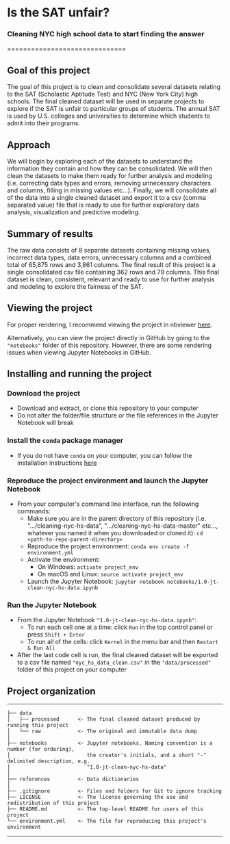 # Is the SAT unfair?  
### Cleaning NYC high school data to start finding the answer
==============================  

## Goal of this project
The goal of this project is to clean and consolidate several datasets relating to the SAT (Scholastic Aptitude Test) and NYC (New York City) high schools. The final cleaned dataset will be used in separate projects to explore if the SAT is unfair to particular groups of students. The annual SAT is used by U.S. colleges and universities to determine which students to admit into their programs.  

## Approach
We will begin by exploring each of the datasets to understand the information they contain and how they can be consolidated.  We will then clean the datasets to make them ready for further analysis and modeling (i.e. correcting data types and errors, removing unnecessary characters and columns, filling in missing values etc...).  Finally, we will consolidate all of the data into a single cleaned dataset and export it to a csv (comma separated value) file that is ready to use for further exploratory data analysis, visualization and predictive modeling.  

## Summary of results  
The raw data consists of 8 separate datasets containing missing values, incorrect data types, data errors, unnecessary columns and a combined total of 65,875 rows and 3,861 columns.  The final result of this project is a single consolidated csv file containing 362 rows and 79 columns.  This final dataset is clean, consistent, relevant and ready to use for further analysis and modeling to explore the fairness of the SAT.

## Viewing the project  
For proper rendering, I recommend viewing the project in nbviewer [here](https://nbviewer.jupyter.org/github/JustinToribio/cleaning-nyc-hs-data/blob/master/notebooks/1.0-jt-clean-nyc-hs-data.ipynb).  

Alternatively, you can view the project directly in GitHub by going to the `"notebooks"` folder of this repository.  However, there are some rendering issues when viewing Jupyter Notebooks in GitHub.  

## Installing and running the project  

### Download the project  
* Download and extract, or clone this repository to your computer  
* Do not alter the folder/file structure or the file references in the Jupyter Notebook will break

### Install the `conda` package manager  
* If you do not have `conda` on your computer, you can follow the installation instructions [here](https://docs.conda.io/projects/conda/en/latest/user-guide/install/index.html)

### Reproduce the project environment and launch the Jupyter Notebook
* From your computer's command line interface, run the following commands:    
    * Make sure you are in the parent directory of this repository (i.e. ".../cleaning-nyc-hs-data", ".../cleaning-nyc-hs-data-master" etc..., whatever you named it when you downloaded or cloned it): `cd <path-to-repo-parent-directory>`  
    * Reproduce the project environment: `conda env create -f environment.yml`  
    * Activate the environment:  
        * On Windows: `activate project_env`  
        * On macOS and Linux: `source activate project_env`  
    * Launch the Jupyter Notebook: `jupyter notebook notebooks/1.0-jt-clean-nyc-hs-data.ipynb`

### Run the Jupyter Notebook
* From the Jupyter Notebook `"1.0-jt-clean-nyc-hs-data.ipynb"`:  
    * To run each cell one at a time: click `Run` in the top control panel or press `Shift + Enter`
    * To run all of the cells: click `Kernel` in the menu bar and then `Restart & Run All`
* After the last code cell is run, the final cleaned dataset will be exported to a csv file named `"nyc_hs_data_clean.csv"` in the `"data/processed"` folder of this project on your computer

## Project organization
------------

    ├── data
    │   ├── processed      <- The final cleaned dataset produced by running this project
    │   └── raw            <- The original and immutable data dump
    │
    ├── notebooks          <- Jupyter notebooks. Naming convention is a number (for ordering),
    │                         the creator's initials, and a short "-" delimited description, e.g.
    │                         "1.0-jt-clean-nyc-hs-data"
    │
    ├── references         <- Data dictionaries
    │
    ├── .gitignore         <- Files and folders for Git to ignore tracking
    ├── LICENSE            <- The license governing the use and redistribution of this project
    ├── README.md          <- The top-level README for users of this project  
    └── environment.yml    <- The file for reproducing this project's environment


--------